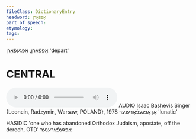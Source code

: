 ```yaml
---
fileClass: DictionaryEntry
headword: אָפּפֿאָרן
part_of_speech: 
etymology: 
tags: 
---
```

אָפּפֿאָרן, אָפּגעפֿאָרן
'depart'

CENTRAL
========

<audio controls src="https://ia801503.us.archive.org/5/items/BashevisLexicon/AnOpgeforener-IsaacBashevisSinger1978.mp3"></audio>
AUDIO Isaac Bashevis Singer {Leoncin, Radzymin, Warsaw, POLAND}, 1978
אַן אָפּגעפֿאָרענער 'lunatic'

HASIDIC
'one who has abandoned Orthodox Judaism, apostate, off the derech, OTD' אָפּגעפֿאָרענער
